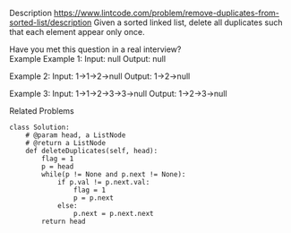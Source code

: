Description
https://www.lintcode.com/problem/remove-duplicates-from-sorted-list/description
Given a sorted linked list, delete all duplicates such that each element appear only once.

Have you met this question in a real interview?  
Example
Example 1:
	Input:  null
	Output: null


Example 2:
	Input:  1->1->2->null
	Output: 1->2->null
	
Example 3:
	Input:  1->1->2->3->3->null
	Output: 1->2->3->null
	

Related Problems
```
class Solution:
    # @param head, a ListNode
    # @return a ListNode
    def deleteDuplicates(self, head):
        flag = 1
        p = head
        while(p != None and p.next != None):
            if p.val != p.next.val:
                flag = 1
                p = p.next
            else:
                p.next = p.next.next
        return head
```

